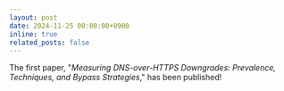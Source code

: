 ```yaml
---
layout: post
date: 2024-11-25 00:00:00+0900
inline: true
related_posts: false
---
```


The first paper, "*Measuring DNS-over-HTTPS Downgrades: Prevalence, Techniques, and Bypass Strategies*," has been published! 